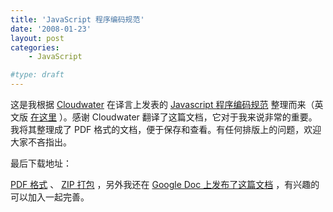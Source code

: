 ```yaml
---
title: 'JavaScript 程序编码规范'
date: '2008-01-23'
layout: post
categories:
    - JavaScript

#type: draft
---
```


这是我根据  [Cloudwater](http://www.cloudwater.net/)  在译言上发表的  [Javascript 程序编码规范](http://yeeyan.com/articles/view/cloudwater/4042) 整理而来（英文版 [在这里](http://javascript.crockford.com/code.html) ）。感谢 Cloudwater 翻译了这篇文档，它对于我来说非常的重要。我将其整理成了 PDF 格式的文档，便于保存和查看。有任何排版上的问题，欢迎大家不吝指出。

最后下载地址：

 [PDF 格式](http://files.gracecode.com/2008_01_23/1201060450.pdf) 、 [ZIP 打包](http://files.gracecode.com/2008_01_23/1201060468.zip) ，另外我还在  [Google Doc 上发布了这篇文档](http://docs.google.com/Doc?id=dc69bm9n_12frvzq6kr) ，有兴趣的可以加入一起完善。
